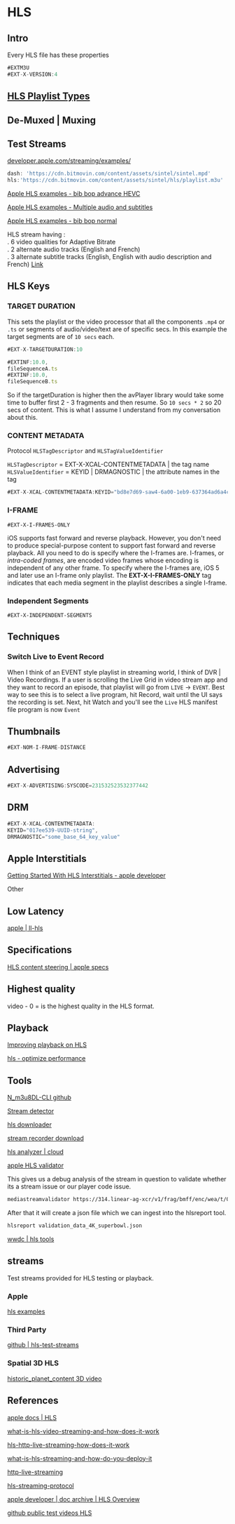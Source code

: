 
# HLS

## Intro

Every HLS file has these properties

```ts
#EXTM3U
#EXT-X-VERSION:4
```

## [HLS Playlist Types](HLS_types.md)

## De-Muxed | Muxing

## Test Streams

[developer.apple.com/streaming/examples/](https://developer.apple.com/streaming/examples/)

```js
dash: 'https://cdn.bitmovin.com/content/assets/sintel/sintel.mpd'
hls:'https://cdn.bitmovin.com/content/assets/sintel/hls/playlist.m3u'
```

[Apple HLS examples - bib bop advance HEVC](https://devstreaming-cdn.apple.com/videos/streaming/examples/bipbop_adv_example_hevc/master.m3u8)

[Apple HLS examples - Multiple audio and subtitles](https://devstreaming-cdn.apple.com/videos/streaming/examples/adv_dv_atmos/main.m3u8)

[Apple HLS examples - bib bop normal](https://devstreaming-cdn.apple.com/videos/streaming/examples/img_bipbop_adv_example_fmp4/master.m3u8)

HLS stream having :  
. 6 video qualities for Adaptive Bitrate  
. 2 alternate audio tracks (English and French)  
. 3 alternate subtitle tracks (English, English with audio description and French)
[Link](https://sample.vodobox.com/planete_interdite/planete_interdite_alternate.m3u8)



## HLS Keys

### TARGET DURATION

This sets the playlist or the video processor that all the components `.mp4` or `.ts` or segments of audio/video/text are of specific secs. In this example the target segments are of `10 secs` each.

```ts
#EXT-X-TARGETDURATION:10

#EXTINF:10.0,
fileSequenceA.ts
#EXTINF:10.0,
fileSequenceB.ts
```

So if the targetDuration is higher then the avPlayer library would take some time to buffer first 2 - 3 fragments and then resume. 
So `10 secs * 2` so 20 secs of content. This is what I assume I understand from my conversation about this.


### CONTENT METADATA


Protocol `HLSTagDescriptor` and `HLSTagValueIdentifier`

`HLSTagDescriptor` = EXT-X-XCAL-CONTENTMETADATA  |  the tag name
`HLSValueIdentifier` = KEYID | DRMAGNOSTIC | the attribute names in the tag

```ts
#EXT-X-XCAL-CONTENTMETADATA:KEYID="bd8e7d69-saw4-6a00-1eb9-637364ad6a4c",DRMAGNOSTIC="ZXlKNE5YUWpVekksa3r3XXzNFTnZrSFE="
```


### I-FRAME

```
#EXT-X-I-FRAMES-ONLY
```

iOS supports fast forward and reverse playback. However, you don't need to produce special-purpose content to support fast forward and reverse playback. All you need to do is specify where the I-frames are. I-frames, or _intra-coded frames_, are encoded video frames whose encoding is independent of any other frame. To specify where the I-frames are, iOS 5 and later use an I-frame only playlist. The **EXT-X-I-FRAMES-ONLY** tag indicates that each media segment in the playlist describes a single I-frame.



### Independent Segments


```
#EXT-X-INDEPENDENT-SEGMENTS
```


## Techniques

### Switch Live to Event Record

When I think of an EVENT style playlist in streaming world, I think of DVR | Video Recordings. If a user is scrolling the Live Grid in video stream app and they want to record an episode, that playlist will go from `LIVE` -> `EVENT`. Best way to see this is to select a live program, hit Record, wait until the UI says the recording is set. Next, hit Watch and you'll see the `Live` HLS manifest file  program is now `Event`

## Thumbnails

```ts
#EXT-NOM-I-FRAME-DISTANCE
```

## Advertising

```ts
#EXT-X-ADVERTISING:SYSCODE=231532523532377442
```

## DRM

```ts
#EXT-X-XCAL-CONTENTMETADATA:
KEYID="017ee539-UUID-string",
DRMAGNOSTIC="some_base_64_key_value"
```

## Apple Interstitials

[Getting Started With HLS Interstitials - apple developer](https://developer.apple.com/streaming/GettingStartedWithHLSInterstitials.pdf)

Other


## Low Latency

[apple | ll-hls](https://developer.apple.com/documentation/http-live-streaming/enabling-low-latency-http-live-streaming-hls)




## Specifications

[HLS content steering | apple specs](https://developer.apple.com/streaming/HLSContentSteeringSpecification.pdf)




## Highest quality

video - 0 = is the highest quality in the HLS format.

## Playback

[Improving playback on HLS](https://www.brightcove.com/de/resources/blog/improving-hls-playback/)


[hls - optimize performance](https://www.theoplayer.com/blog/optimizing-ll-hls-4-key-factors-affecting-its-performance)


## Tools 


[N_m3u8DL-CLI github](https://github.com/nilaoda/N_m3u8DL-CLI)

[Stream detector](https://github.com/54ac/stream-detector)

[hls downloader](https://github.com/puemos/hls-downloader)

[stream recorder download](https://chromewebstore.google.com/detail/stream-recorder-download/iogidnfllpdhagebkblkgbfijkbkjdmm?pli=1)

[hls analyzer | cloud](http://hlsanalyzer.com)

[apple HLS validator](https://developer.apple.com/documentation/http-live-streaming/using-apple-s-http-live-streaming-hls-tools)

This gives us a debug analysis of the stream in question to validate whether its a stream issue or our player code issue.

```sh
mediastreamvalidator https://314.linear-ag-xcr/v1/frag/bmff/enc/wea/t/OsaK_UD_T_7381_0_7683.m3u8
```

After that it will create a json file which we can ingest into the hlsreport tool.

```sh
hlsreport validation_data_4K_superbowl.json
```

[wwdc | hls tools](https://developer.apple.com/videos/play/wwdc2016/510/?time=543)

## streams

Test streams provided for HLS testing or playback.
### Apple

[hls examples](https://developer.apple.com/streaming/examples/)

### Third Party 

[github | hls-test-streams](https://github.com/bengarney/list-of-streams?tab=readme-ov-file)

### Spatial 3D HLS

[historic_planet_content 3D video](https://devstreaming-cdn.apple.com/videos/streaming/examples/historic_planet_content_2023-10-26-3d-video/DoVi_P20_34000_t2160p/prog_index.m3u8)



## References

[apple docs | HLS](https://developer.apple.com/documentation/http-live-streaming)

[what-is-hls-video-streaming-and-how-does-it-work](https://api.video/blog/video-trends/what-is-hls-video-streaming-and-how-does-it-work/)

[hls-http-live-streaming-how-does-it-work](https://ottverse.com/hls-http-live-streaming-how-does-it-work/)

[what-is-hls-streaming-and-how-do-you-deploy-it](https://www.cardinalpeak.com/blog/what-is-hls-streaming-and-how-do-you-deploy-it)

[http-live-streaming](https://www.dacast.com/blog/http-live-streaming/)

[hls-streaming-protocol](https://www.dacast.com/blog/hls-streaming-protocol/)

[apple developer | doc archive | HLS Overview](https://developer.apple.com/library/archive/documentation/NetworkingInternet/Conceptual/StreamingMediaGuide/UsingHTTPLiveStreaming/UsingHTTPLiveStreaming.html)

[github  public test videos HLS](https://gist.github.com/jsturgis/3b19447b304616f18657)
